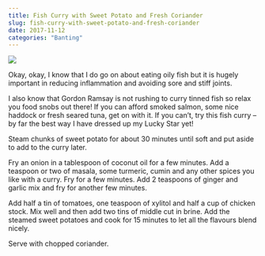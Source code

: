 ```yaml
---
title: Fish Curry with Sweet Potato and Fresh Coriander
slug: fish-curry-with-sweet-potato-and-fresh-coriander
date: 2017-11-12
categories: "Banting"
---
```


<p><img src="https://res.cloudinary.com/dy6grlu8z/image/upload/v1558841609/rb0q9jrddjhzxaefi5qi.jpg"/></p>
<p>Okay, okay, I know that I do go on about eating oily fish but it is hugely important in reducing inflammation and avoiding sore and stiff joints.</p>
<p>I also know that Gordon Ramsay is not rushing to curry tinned fish so relax you food snobs out there! If you can afford smoked salmon, some nice haddock or fresh seared tuna, get on with it. If you can’t, try this fish curry – by far the best way I have dressed up my Lucky Star yet!</p>
<p>Steam chunks of sweet potato for about 30 minutes until soft and put aside to add to the curry later.</p>
<p>Fry an onion in a tablespoon of coconut oil for a few minutes. Add a teaspoon or two of masala, some turmeric, cumin and any other spices you like with a curry. Fry for a few minutes. Add 2 teaspoons of ginger and garlic mix and fry for another few minutes.</p>
<p>Add half a tin of tomatoes, one teaspoon of xylitol and half a cup of chicken stock. Mix well and then add two tins of middle cut in brine. Add the steamed sweet potatoes and cook for 15 minutes to let all the flavours blend nicely.</p>
<p>Serve with chopped coriander.</p>
<p> </p>







